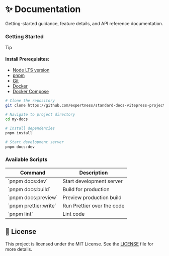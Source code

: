# ✨ Documentation

Getting-started guidance, feature details, and API reference documentation.

### Getting Started

> [!TIP]
> #### Install Prerequisites:
> - [Node LTS version](https://nodejs.org/en/blog/release/v22.15.0/)
> - [pnpm](https://pnpm.io/installation)
> - [Git](https://git-scm.com/)
> - [Docker](https://www.docker.com/get-started/)
> - [Docker Compose](https://docs.docker.com/compose/)

```bash
# Clone the repository
git clone https://github.com/expertness/standard-docs-vitepress-project-layout.git my-docs

# Navigate to project directory
cd my-docs

# Install dependencies
pnpm install

# Start development server
pnpm docs:dev
```

### Available Scripts

| Command                 | Description                |
| ----------------------- | -------------------------- |
| \`pnpm docs:dev\`       | Start development server   |
| \`pnpm docs:build\`     | Build for production       |
| \`pnpm docs:preview\`   | Preview production build   |
| \`pnpm prettier:write\` | Run Prettier over the code |
| \`pnpm lint\`           | Lint code                  |

## 📑 License

This project is licensed under the MIT License. See the [LICENSE](LICENSE) file for more details.
